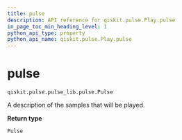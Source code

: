 ```yaml
---
title: pulse
description: API reference for qiskit.pulse.Play.pulse
in_page_toc_min_heading_level: 1
python_api_type: property
python_api_name: qiskit.pulse.Play.pulse
---
```


# pulse

<span id="qiskit.pulse.Play.pulse" />

`qiskit.pulse.pulse_lib.pulse.Pulse`

A description of the samples that will be played.

**Return type**

`Pulse`

